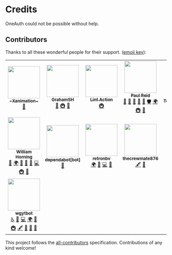 # Credits

OneAuth could not be possible without help.

## Contributors

Thanks to all these wonderful people for their support. ([emoji key](https://allcontributors.org/docs/en/emoji-key)):

<div id="contributors-wrapper">
<!-- ALL-CONTRIBUTORS-LIST:START - Do not remove or modify this section -->
<!-- prettier-ignore-start -->
<!-- markdownlint-disable -->
<table>
  <tr>
    <td align="center"><a href="https://github.com/devxan"><img src="https://avatars.githubusercontent.com/u/57809064?v=4?s=100" width="100px;" alt=""/><br /><sub><b>-Xanimation-</b></sub></a><br /><a href="#design-devxan" title="Design">🎨</a></td>
    <td align="center"><a href="https://grahamsh.com/"><img src="https://avatars.githubusercontent.com/u/64214252?v=4?s=100" width="100px;" alt=""/><br /><sub><b>GrahamSH</b></sub></a><br /><a href="#design-GrahamSH-LLK" title="Design">🎨</a> <a href="#infra-GrahamSH-LLK" title="Infrastructure (Hosting, Build-Tools, etc)">🚇</a> <a href="#business-GrahamSH-LLK" title="Business development">💼</a></td>
    <td align="center"><a href="https://github.com/samuelmeuli/lint-action"><img src="https://avatars.githubusercontent.com/u/59283862?v=4?s=100" width="100px;" alt=""/><br /><sub><b>Lint Action</b></sub></a><br /><a href="#infra-lint-action" title="Infrastructure (Hosting, Build-Tools, etc)">🚇</a></td>
    <td align="center"><a href="https://paul-s-reid.com/web-dev"><img src="https://avatars.githubusercontent.com/u/61329810?v=4?s=100" width="100px;" alt=""/><br /><sub><b>Paul Reid</b></sub></a><br /><a href="#design-RedGuy12" title="Design">🎨</a> <a href="#ideas-RedGuy12" title="Ideas, Planning, & Feedback">🤔</a> <a href="#maintenance-RedGuy12" title="Maintenance">🚧</a> <a href="https://github.com/onedotprojects/auth/issues?q=author%3ARedGuy12" title="Bug reports">🐛</a> <a href="https://github.com/onedotprojects/auth/pulls?q=is%3Apr+reviewed-by%3ARedGuy12" title="Reviewed Pull Requests">👀</a> <a href="#security-RedGuy12" title="Security">🛡️</a> <a href="#translation-RedGuy12" title="Translation">🌍</a> <a href="#infra-RedGuy12" title="Infrastructure (Hosting, Build-Tools, etc)">🚇</a> <a href="#business-RedGuy12" title="Business development">💼</a></td>
    <td align="center"><a href="https://github.com/Touchcreator"><img src="https://avatars.githubusercontent.com/u/64277067?v=4?s=100" width="100px;" alt=""/><br /><sub><b>TouchIsNotAGoodCoder</b></sub></a><br /><a href="#business-Touchcreator" title="Business development">💼</a></td>
  </tr>
  <tr>
    <td align="center"><a href="https://github.com/wgyt"><img src="https://avatars.githubusercontent.com/u/68466727?v=4?s=100" width="100px;" alt=""/><br /><sub><b>William Horning</b></sub></a><br /><a href="https://github.com/onedotprojects/auth/pulls?q=is%3Apr+reviewed-by%3Awgyt" title="Reviewed Pull Requests">👀</a> <a href="#translation-wgyt" title="Translation">🌍</a> <a href="https://github.com/onedotprojects/auth/issues?q=author%3Awgyt" title="Bug reports">🐛</a> <a href="#ideas-wgyt" title="Ideas, Planning, & Feedback">🤔</a> <a href="#design-wgyt" title="Design">🎨</a> <a href="https://github.com/onedotprojects/auth/commits?author=wgyt" title="Code">💻</a> <a href="#infra-wgyt" title="Infrastructure (Hosting, Build-Tools, etc)">🚇</a> <a href="#business-wgyt" title="Business development">💼</a></td>
    <td align="center"><a href="https://github.com/apps/dependabot"><img src="https://avatars.githubusercontent.com/in/29110?v=4?s=100" width="100px;" alt=""/><br /><sub><b>dependabot[bot]</b></sub></a><br /><a href="https://github.com/onedotprojects/auth/commits?author=dependabot[bot]" title="Documentation">📖</a></td>
    <td align="center"><a href="https://retronbv.github.io/"><img src="https://avatars.githubusercontent.com/u/49005044?v=4?s=100" width="100px;" alt=""/><br /><sub><b>retronbv</b></sub></a><br /><a href="#translation-retronbv" title="Translation">🌍</a> <a href="#ideas-retronbv" title="Ideas, Planning, & Feedback">🤔</a> <a href="https://github.com/onedotprojects/auth/commits?author=retronbv" title="Code">💻</a> <a href="#business-retronbv" title="Business development">💼</a></td>
    <td align="center"><a href="https://thecrewmate876.github.io/"><img src="https://avatars.githubusercontent.com/u/76265544?v=4?s=100" width="100px;" alt=""/><br /><sub><b>thecrewmate876</b></sub></a><br /><a href="#content-thecrewmate876" title="Content">🖋</a> <a href="#business-thecrewmate876" title="Business development">💼</a></td>
    <td align="center"><a href="https://github.com/apps/transifex-integration"><img src="https://avatars.githubusercontent.com/in/18568?v=4?s=100" width="100px;" alt=""/><br /><sub><b>transifex-integration[bot]</b></sub></a><br /><a href="https://github.com/onedotprojects/auth/commits?author=transifex-integration[bot]" title="Documentation">📖</a> <a href="https://github.com/onedotprojects/auth/commits?author=transifex-integration[bot]" title="Code">💻</a> <a href="#translation-transifex-integration[bot]" title="Translation">🌍</a></td>
  </tr>
  <tr>
    <td align="center"><a href="https://wgyt.tk/"><img src="https://avatars.githubusercontent.com/u/83586655?v=4?s=100" width="100px;" alt=""/><br /><sub><b>wgytbot</b></sub></a><br /><a href="#a11y-wgytbot" title="Accessibility">️️️️♿️</a> <a href="#ideas-wgytbot" title="Ideas, Planning, & Feedback">🤔</a> <a href="https://github.com/onedotprojects/auth/commits?author=wgytbot" title="Code">💻</a> <a href="#translation-wgytbot" title="Translation">🌍</a> <a href="#data-wgytbot" title="Data">🔣</a> <a href="#infra-wgytbot" title="Infrastructure (Hosting, Build-Tools, etc)">🚇</a> <a href="#content-wgytbot" title="Content">🖋</a> <a href="https://github.com/onedotprojects/auth/commits?author=wgytbot" title="Documentation">📖</a> <a href="#design-wgytbot" title="Design">🎨</a> <a href="#business-wgytbot" title="Business development">💼</a></td>
  </tr>
</table>

<!-- markdownlint-restore -->
<!-- prettier-ignore-end -->

<!-- ALL-CONTRIBUTORS-LIST:END -->
</div>

This project follows the [all-contributors](https://github.com/all-contributors/all-contributors) specification. Contributions of any kind welcome!
